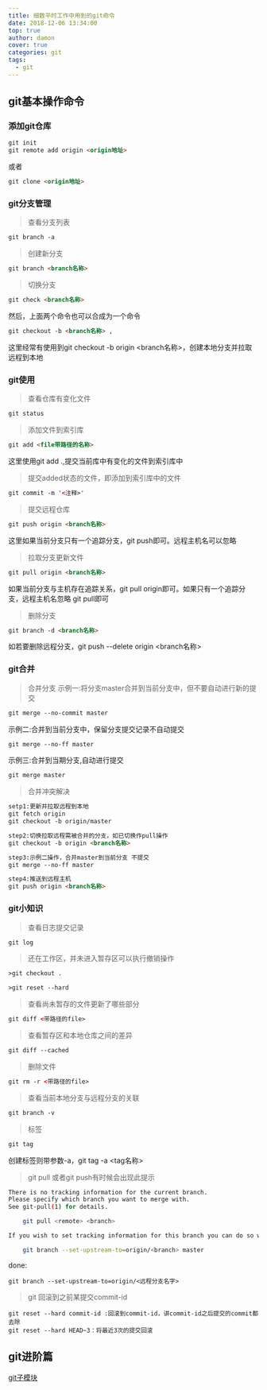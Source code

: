 ```yaml
---
title: 细数平时工作中用到的git命令
date: 2018-12-06 13:34:00
top: true
author: damon
cover: true
categories: git
tags:
  - git
---
```


## **git基本操作命令**

### 添加git仓库

```html
git init
git remote add origin <origin地址>
```
或者
```html
git clone <origin地址>
```

### git分支管理
> 查看分支列表
 ```html
git branch -a
 ```

> 创建新分支
 ```html
git branch <branch名称>
 ```

> 切换分支
```html
git check <branch名称>
```

然后，上面两个命令也可以合成为一个命令
```html
git checkout -b <branch名称> ,
```
这里经常有使用到git checkout -b origin <branch名称>，创建本地分支并拉取远程到本地

### git使用
> 查看仓库有变化文件
```html
git status
```
> 添加文件到索引库
```html
git add <file带路径的名称>
```
这里使用git add .,提交当前库中有变化的文件到索引库中
> 提交added状态的文件，即添加到索引库中的文件
```html
git commit -m '<注释>'
```
> 提交远程仓库
```html
git push origin <branch名称>
```
这里如果当前分支只有一个追踪分支，git push即可。远程主机名可以忽略
> 拉取分支更新文件
```html
git pull origin <branch名称>
```
如果当前分支与主机存在追踪关系，git pull origin即可。如果只有一个追踪分支，远程主机名忽略 git pull即可
> 删除分支
```html
git branch -d <branch名称>
```
如若要删除远程分支，git push --delete origin <branch名称>
### git合并
> 合并分支
示例一:将分支master合并到当前分支中，但不要自动进行新的提交
```html
git merge --no-commit master
```
示例二:合并到当前分支中，保留分支提交记录不自动提交
```html
git merge --no-ff master
```
示例三:合并到当期分支,自动进行提交
```html
git merge master
```
> 合并冲突解决
```html
setp1:更新并拉取远程到本地
git fetch origin
git checkout -b origin/master

step2:切换拉取远程需被合并的分支，如已切换作pull操作
git checkout -b origin <branch名称>

step3:示例二操作，合并master到当前分支 不提交
git merge --no-ff master

step4:推送到远程主机
git push origin <branch名称>
```

### git小知识
> 查看日志提交记录
```html
git log
```
> 还在工作区，并未进入暂存区可以执行撤销操作
```html
>git checkout .

>git reset --hard
```
> 查看尚未暂存的文件更新了哪些部分
```html
git diff <带路径的file>
```
> 查看暂存区和本地仓库之间的差异
```html
git diff --cached
```
> 删除文件
```html
git rm -r <带路径的file>
```
> 查看当前本地分支与远程分支的关联
```html
git branch -v
```
> 标签
```html
git tag 
```
创建标签则带参数-a，git tag -a <tag名称>

> git pull 或者git push有时候会出现此提示
```bash
There is no tracking information for the current branch.
Please specify which branch you want to merge with.
See git-pull(1) for details.

    git pull <remote> <branch>

If you wish to set tracking information for this branch you can do so with:

    git branch --set-upstream-to=origin/<branch> master
```
done:
```git
git branch --set-upstream-to=origin/<远程分支名字>
```
>git 回滚到之前某提交commit-id
```
git reset --hard commit-id :回滚到commit-id，讲commit-id之后提交的commit都去除
git reset --hard HEAD~3：将最近3次的提交回滚
```

## git进阶篇
[git子模块](https://github.com/DamonNie/git-Submodule)